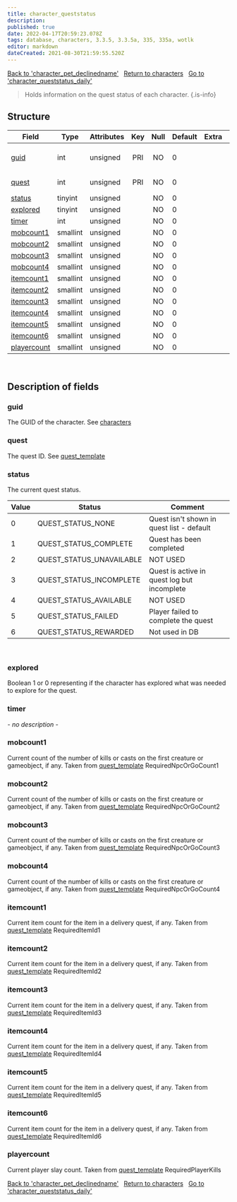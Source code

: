 ```yaml
---
title: character_queststatus
description: 
published: true
date: 2022-04-17T20:59:23.078Z
tags: database, characters, 3.3.5, 3.3.5a, 335, 335a, wotlk
editor: markdown
dateCreated: 2021-08-30T21:59:55.520Z
---
```


<a href="https://trinitycore.info/en/database/335/characters/character_pet_declinedname" class="mt-5 v-btn v-btn--depressed v-btn--flat v-btn--outlined theme--light v-size--default darkblue--text text--lighten-3"><span class="v-btn__content"><i aria-hidden="true" class="v-icon notranslate v-icon--left mdi mdi-arrow-left theme--light"></i><span>Back to 'character_pet_declinedname'</span></span></a>&nbsp;&nbsp;&nbsp;<a href="https://trinitycore.info/en/database/335/characters/home" class="mt-5 v-btn v-btn--depressed v-btn--flat v-btn--outlined theme--light v-size--default darkblue--text text--lighten-3"><span class="v-btn__content"><i aria-hidden="true" class="v-icon notranslate v-icon--left mdi mdi-home-outline theme--light"></i><span>Return to characters</span></span></a>&nbsp;&nbsp;&nbsp;<a href="https://trinitycore.info/en/database/335/characters/character_queststatus_daily" class="mt-5 v-btn v-btn--depressed v-btn--flat v-btn--outlined theme--light v-size--default darkblue--text text--lighten-3"><span class="v-btn__content"><span>Go to 'character_queststatus_daily'</span><i aria-hidden="true" class="v-icon notranslate v-icon--right mdi mdi-arrow-right theme--light"></i></span></a>

> Holds information on the quest status of each character.
{.is-info}


## Structure

| Field | Type | Attributes | Key | Null | Default | Extra | Comment |
| --- | --- | --- | :---: | :---: | --- | --- | --- |
| [guid](#guid) | int | unsigned | PRI | NO | 0 |  | Global Unique Identifier |
| [quest](#quest) | int | unsigned | PRI | NO | 0 |  | Quest Identifier |
| [status](#status) | tinyint | unsigned |  | NO | 0 |  |  |
| [explored](#explored) | tinyint | unsigned |  | NO | 0 |  |  |
| [timer](#timer) | int | unsigned |  | NO | 0 |  |  |
| [mobcount1](#mobcount1) | smallint | unsigned |  | NO | 0 |  |  |
| [mobcount2](#mobcount2) | smallint | unsigned |  | NO | 0 |  |  |
| [mobcount3](#mobcount3) | smallint | unsigned |  | NO | 0 |  |  |
| [mobcount4](#mobcount4) | smallint | unsigned |  | NO | 0 |  |  |
| [itemcount1](#itemcount1) | smallint | unsigned |  | NO | 0 |  |  |
| [itemcount2](#itemcount2) | smallint | unsigned |  | NO | 0 |  |  |
| [itemcount3](#itemcount3) | smallint | unsigned |  | NO | 0 |  |  |
| [itemcount4](#itemcount4) | smallint | unsigned |  | NO | 0 |  |  |
| [itemcount5](#itemcount5) | smallint | unsigned |  | NO | 0 |  |  |
| [itemcount6](#itemcount6) | smallint | unsigned |  | NO | 0 |  |  |
| [playercount](#playercount) | smallint | unsigned |  | NO | 0 |  |  |
&nbsp;
## Description of fields

### guid
The GUID of the character.
See [characters](/database/335/characters/characters)
&nbsp;

### quest
The quest ID. 
See [quest_template](/database/335/world/quest_template)
&nbsp;

### status
The current quest status.

Value | Status | Comment
-- | -- | --
0 | QUEST_STATUS_NONE | Quest isn't shown in quest list - default
1 | QUEST_STATUS_COMPLETE | Quest has been completed
2 | QUEST_STATUS_UNAVAILABLE | NOT USED
3 | QUEST_STATUS_INCOMPLETE | Quest is active in quest log but incomplete
4 | QUEST_STATUS_AVAILABLE | NOT USED
5 | QUEST_STATUS_FAILED | Player failed to complete the quest
6 | QUEST_STATUS_REWARDED | Not used in DB
&nbsp;

### explored
Boolean 1 or 0 representing if the character has explored what was needed to explore for the quest.
&nbsp;

### timer
*- no description -*
&nbsp;

### mobcount1
Current count of the number of kills or casts on the first creature or gameobject, if any.
Taken from [quest_template](/database/335/world/quest_template) RequiredNpcOrGoCount1
&nbsp;

### mobcount2
Current count of the number of kills or casts on the first creature or gameobject, if any.
Taken from [quest_template](/database/335/world/quest_template) RequiredNpcOrGoCount2
&nbsp;

### mobcount3
Current count of the number of kills or casts on the first creature or gameobject, if any.
Taken from [quest_template](/database/335/world/quest_template) RequiredNpcOrGoCount3
&nbsp;

### mobcount4
Current count of the number of kills or casts on the first creature or gameobject, if any.
Taken from [quest_template](/database/335/world/quest_template) RequiredNpcOrGoCount4
&nbsp;

### itemcount1
Current item count for the item in a delivery quest, if any.
Taken from [quest_template](/database/335/world/quest_template) RequiredItemId1
&nbsp;

### itemcount2
Current item count for the item in a delivery quest, if any.
Taken from [quest_template](/database/335/world/quest_template) RequiredItemId2
&nbsp;

### itemcount3
Current item count for the item in a delivery quest, if any.
Taken from [quest_template](/database/335/world/quest_template) RequiredItemId3
&nbsp;

### itemcount4
Current item count for the item in a delivery quest, if any.
Taken from [quest_template](/database/335/world/quest_template) RequiredItemId4
&nbsp;

### itemcount5
Current item count for the item in a delivery quest, if any.
Taken from [quest_template](/database/335/world/quest_template) RequiredItemId5
&nbsp;

### itemcount6
Current item count for the item in a delivery quest, if any.
Taken from [quest_template](/database/335/world/quest_template) RequiredItemId6
&nbsp;

### playercount
Current player slay count.
Taken from [quest_template](/database/335/world/quest_template) RequiredPlayerKills
&nbsp;

<a href="https://trinitycore.info/en/database/335/characters/character_pet_declinedname" class="mt-5 v-btn v-btn--depressed v-btn--flat v-btn--outlined theme--light v-size--default darkblue--text text--lighten-3"><span class="v-btn__content"><i aria-hidden="true" class="v-icon notranslate v-icon--left mdi mdi-arrow-left theme--light"></i><span>Back to 'character_pet_declinedname'</span></span></a>&nbsp;&nbsp;&nbsp;<a href="https://trinitycore.info/en/database/335/characters/home" class="mt-5 v-btn v-btn--depressed v-btn--flat v-btn--outlined theme--light v-size--default darkblue--text text--lighten-3"><span class="v-btn__content"><i aria-hidden="true" class="v-icon notranslate v-icon--left mdi mdi-home-outline theme--light"></i><span>Return to characters</span></span></a>&nbsp;&nbsp;&nbsp;<a href="https://trinitycore.info/en/database/335/characters/character_queststatus_daily" class="mt-5 v-btn v-btn--depressed v-btn--flat v-btn--outlined theme--light v-size--default darkblue--text text--lighten-3"><span class="v-btn__content"><span>Go to 'character_queststatus_daily'</span><i aria-hidden="true" class="v-icon notranslate v-icon--right mdi mdi-arrow-right theme--light"></i></span></a>
